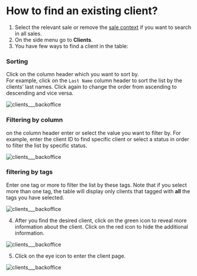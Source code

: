 # How to find an existing client?

1. Select the relevant sale or remove the [sale context](../sale/sale-context.md) if you want to search in all sales. 
2. On the side menu go to **Clients**.
3. You have few ways to find a client in the table:

### Sorting 
Click on the column header which you want to sort by.  
For example, click on the `Last Name` column header to sort the list by the clients' last names. Click again to change the order from ascending to descending and vice versa.

![clients___backoffice](https://user-images.githubusercontent.com/20393485/44710234-4f88ca00-aab4-11e8-856a-9dbc103616bd.jpg)

### Filtering by column
on the column header enter or select the value you want to filter by. 
For example, enter the client ID to find specific client or select a status in order to filter the list by specific status.

![clients___backoffice](https://user-images.githubusercontent.com/20393485/44710366-a393ae80-aab4-11e8-92e6-38160bc4cdb5.jpg)

### filtering by tags
Enter one tag or more to filter the list by these tags. Note that if you select more than one tag, the table will display only clients that tagged with **all** the tags you have selected.

![clients___backoffice](https://user-images.githubusercontent.com/20393485/44710635-3df3f200-aab5-11e8-9489-fedb7301f831.jpg)

4. After you find the desired client, click on the green icon to reveal more information about the client. Click on the red icon to hide the additional information.

![clients___backoffice](https://user-images.githubusercontent.com/20393485/44711481-23bb1380-aab7-11e8-84d0-02855390ffac.jpg)

5. Click on the eye icon to enter the client page.

![clients___backoffice](https://user-images.githubusercontent.com/20393485/44711607-68df4580-aab7-11e8-8ed2-d6e93ad22cd8.jpg)
